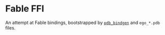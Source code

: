# Fable FFI

An attempt at Fable bindings, bootstrapped by [`pdb_bindgen`](https://github.com/jamen/pdb_bindgen) and `ego_*.pdb` files.